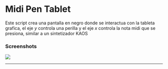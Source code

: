 # Midi Pen Tablet

Este script crea una pantalla en negro donde se interactua con la tableta grafica, el eje *y* controla una perilla y el eje *x* controla la nota midi que se presiona, similar a un sintetizador KAOS


### Screenshots



![](https://pbs.twimg.com/media/G0X3psMWkAALb30?format=png&name=small)






                
----
